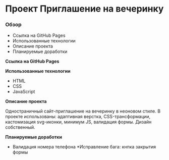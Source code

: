 # Проект Приглашение на вечеринку

### Обзор

* Ссылка на GitHub Pages
* Использованные технологии
* Описание проекта
* Планируемые доработки

**Ссылка на GitHub Pages**

**Использованные технологии**
* HTML
* CSS
* JavaScript

**Описание проекта**

Одностраничный сайт-приглашение на вечеринку в неоновом стиле.
В проекте использованы: адаптивная верстка, CSS-трансформации, кастомизация svg-иконки, минимум JS, валидация формы.
Дизайн собственный.

**Планируемые доработки**
* Валидация номера телефона
*Исправление бага: кнпка закрытия формы
